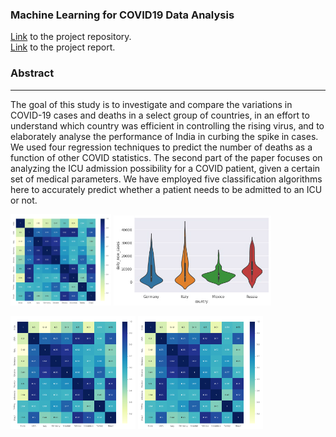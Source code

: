 
<h3><b>Machine Learning for COVID19 Data Analysis</b></h3>

[Link](https://github.com/patel-shivam/Covid-19-Analysis) to the project repository.   
[Link](files/DS203_report.pdf) to the project report. 


### **Abstract**
-------------------------------------------------------------------

The goal of this study is to investigate and compare
the variations in COVID-19 cases and deaths in a select group of
countries, in an effort to understand which country was efficient
in controlling the rising virus, and to elaborately analyse the
performance of India in curbing the spike in cases. We used
four regression techniques to predict the number of deaths as
a function of other COVID statistics. The second part of the
paper focuses on analyzing the ICU admission possibility for a
COVID patient, given a certain set of medical parameters. We
have employed five classification algorithms here to accurately
predict whether a patient needs to be admitted to an ICU or
not.


<img src="https://github.com/patel-shivam/patel-shivam.github.io/blob/main/images/ds203_images/international_cases_correlation.png" width="32%"> <img src="https://github.com/patel-shivam/patel-shivam.github.io/blob/main/images/ds203_images/violin_plot_Cases.png" width="50%">   

<img src="https://github.com/patel-shivam/patel-shivam.github.io/blob/main/images/ds203_images/international_cases_correlation.png" alt="drawing" width="200"/>

<img src="https://github.com/patel-shivam/patel-shivam.github.io/blob/main/images/ds203_images/international_cases_correlation.png" alt="drawing" style="width:200px;"/>
